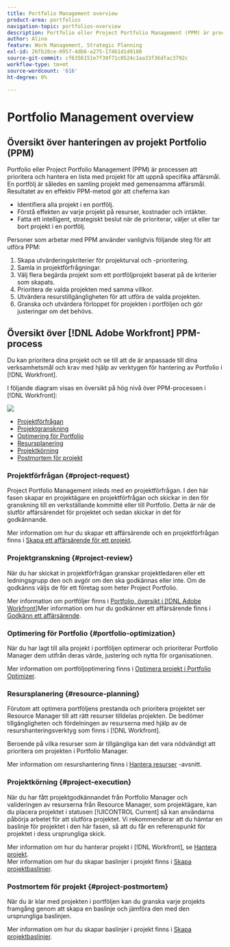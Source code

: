 ```yaml
---
title: Portfolio Management overview
product-area: portfolios
navigation-topic: portfolios-overview
description: Portfolio eller Project Portfolio Management (PPM) är processen att prioritera och hantera en lista med projekt för att uppnå specifika affärsmål. En portfölj är en samling projekt med gemensamma affärsmål.
author: Alina
feature: Work Management, Strategic Planning
exl-id: 26fb28ce-0957-4db6-a275-174b1d149180
source-git-commit: cf6356151e7f39f71c0524c1aa33f36dfac3792c
workflow-type: tm+mt
source-wordcount: '616'
ht-degree: 0%

---
```


# Portfolio Management overview

## Översikt över hanteringen av projekt Portfolio (PPM)

Portfolio eller Project Portfolio Management (PPM) är processen att prioritera och hantera en lista med projekt för att uppnå specifika affärsmål. En portfölj är således en samling projekt med gemensamma affärsmål. Resultatet av en effektiv PPM-metod gör att cheferna kan

* Identifiera alla projekt i en portfölj.
* Förstå effekten av varje projekt på resurser, kostnader och intäkter.
* Fatta ett intelligent, strategiskt beslut när de prioriterar, väljer ut eller tar bort projekt i en portfölj.

Personer som arbetar med PPM använder vanligtvis följande steg för att utföra PPM:

1. Skapa utvärderingskriterier för projekturval och -prioritering.
1. Samla in projektförfrågningar.
1. Välj flera begärda projekt som ett portföljprojekt baserat på de kriterier som skapats.
1. Prioritera de valda projekten med samma villkor.
1. Utvärdera resurstillgängligheten för att utföra de valda projekten.
1. Granska och utvärdera förloppet för projekten i portföljen och gör justeringar om det behövs.

## Översikt över [!DNL Adobe Workfront] PPM-process

Du kan prioritera dina projekt och se till att de är anpassade till dina verksamhetsmål och krav med hjälp av verktygen för hantering av Portfolio i [!DNL Workfront].

I följande diagram visas en översikt på hög nivå över PPM-processen i [!DNL Workfront]:

![](assets/pm1-350x88.png)

* [Projektförfrågan](#project-request)
* [Projektgranskning](#project-review)
* [Optimering för Portfolio](#portfolio-optimization)
* [Resursplanering](#resource-planning)
* [Projektkörning](#project-execution)
* [Postmortem för projekt](#project-postmortem)

### Projektförfrågan {#project-request}

Project Portfolio Management inleds med en projektförfrågan. I den här fasen skapar en projektägare en projektförfrågan och skickar in den för granskning till en verkställande kommitté eller till Portfolio. Detta är när de slutför affärsärendet för projektet och sedan skickar in det för godkännande.

Mer information om hur du skapar ett affärsärende och en projektförfrågan finns i [Skapa ett affärsärende för ett projekt](../../../manage-work/projects/define-a-business-case/create-business-case.md).

### Projektgranskning {#project-review}

När du har skickat in projektförfrågan granskar projektledaren eller ett ledningsgrupp den och avgör om den ska godkännas eller inte. Om de godkänns väljs de för ett företag som heter Project Portfolio.

Mer information om portföljer finns i [Portfolio, översikt i [!DNL Adobe Workfront]](../../../manage-work/portfolios/portfolios-overview/portfolio-overview.md)Mer information om hur du godkänner ett affärsärende finns i [Godkänn ett affärsärende](../../../manage-work/projects/define-a-business-case/approve-business-case.md).

### Optimering för Portfolio {#portfolio-optimization}

När du har lagt till alla projekt i portföljen optimerar och prioriterar Portfolio Manager dem utifrån deras värde, justering och nytta för organisationen.

Mer information om portföljoptimering finns i [Optimera projekt i Portfolio Optimizer](../../../manage-work/portfolios/portfolio-optimizer/optimize-projects-in-portfolio-optimizer.md).

### Resursplanering {#resource-planning}

Förutom att optimera portföljens prestanda och prioritera projektet ser Resource Manager till att rätt resurser tilldelas projekten. De bedömer tillgängligheten och fördelningen av resurserna med hjälp av de resurshanteringsverktyg som finns i [!DNL Workfront].

Beroende på vilka resurser som är tillgängliga kan det vara nödvändigt att prioritera om projekten i Portfolio Manager.

Mer information om resurshantering finns i [Hantera resurser](../../../resource-mgmt/manage-resources.md) -avsnitt.

### Projektkörning {#project-execution}

När du har fått projektgodkännandet från Portfolio Manager och valideringen av resurserna från Resource Manager, som projektägare, kan du placera projektet i statusen [!UICONTROL Current] så kan användarna påbörja arbetet för att slutföra projektet. Vi rekommenderar att du hämtar en baslinje för projektet i den här fasen, så att du får en referenspunkt för projektet i dess ursprungliga skick.

Mer information om hur du hanterar projekt i [!DNL Workfront], se [Hantera projekt](../../../manage-work/projects/manage-projects/manage-projects-overview.md).\
Mer information om hur du skapar baslinjer i projekt finns i [Skapa projektbaslinjer](../../../manage-work/projects/create-projects/create-baselines.md).

### Postmortem för projekt {#project-postmortem}

När du är klar med projekten i portföljen kan du granska varje projekts framgång genom att skapa en baslinje och jämföra den med den ursprungliga baslinjen.

Mer information om hur du skapar baslinjer i projekt finns i [Skapa projektbaslinjer](../../../manage-work/projects/create-projects/create-baselines.md).
